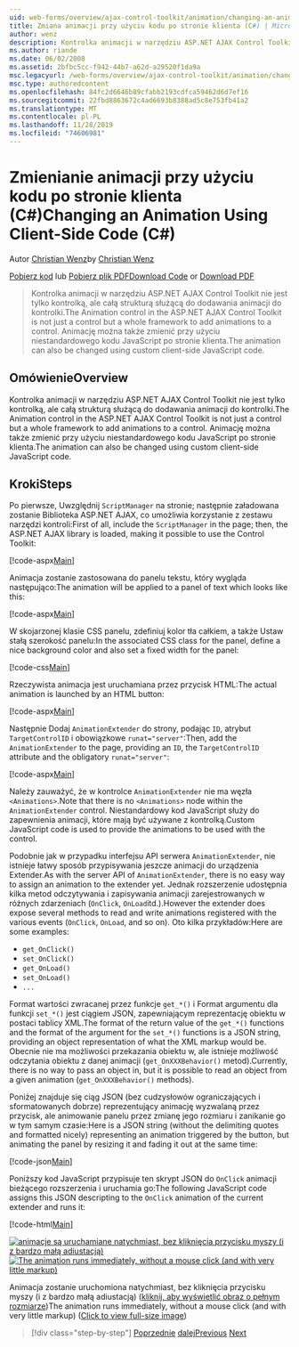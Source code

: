 ```yaml
---
uid: web-forms/overview/ajax-control-toolkit/animation/changing-an-animation-using-client-side-code-cs
title: Zmiana animacji przy użyciu kodu po stronie klienta (C#) | Microsoft Docs
author: wenz
description: Kontrolka animacji w narzędziu ASP.NET AJAX Control Toolkit nie jest tylko kontrolką, ale całą strukturą służącą do dodawania animacji do kontrolki. Animacja może również...
ms.author: riande
ms.date: 06/02/2008
ms.assetid: 2bfbc5cc-f942-44b7-a62d-a29520f1da9a
msc.legacyurl: /web-forms/overview/ajax-control-toolkit/animation/changing-an-animation-using-client-side-code-cs
msc.type: authoredcontent
ms.openlocfilehash: 84fc2d6646b89cfabb2193cdfca59462d6d7ef16
ms.sourcegitcommit: 22fbd8863672c4ad6693b8388ad5c8e753fb41a2
ms.translationtype: MT
ms.contentlocale: pl-PL
ms.lasthandoff: 11/28/2019
ms.locfileid: "74606981"
---
```

# <a name="changing-an-animation-using-client-side-code-c"></a><span data-ttu-id="406bc-104">Zmienianie animacji przy użyciu kodu po stronie klienta (C#)</span><span class="sxs-lookup"><span data-stu-id="406bc-104">Changing an Animation Using Client-Side Code (C#)</span></span>

<span data-ttu-id="406bc-105">Autor [Christian Wenz](https://github.com/wenz)</span><span class="sxs-lookup"><span data-stu-id="406bc-105">by [Christian Wenz](https://github.com/wenz)</span></span>

<span data-ttu-id="406bc-106">[Pobierz kod](https://download.microsoft.com/download/f/9/a/f9a26acd-8df4-4484-8a18-199e4598f411/Animation11.cs.zip) lub [Pobierz plik PDF](https://download.microsoft.com/download/6/7/1/6718d452-ff89-4d3f-a90e-c74ec2d636a3/animation11CS.pdf)</span><span class="sxs-lookup"><span data-stu-id="406bc-106">[Download Code](https://download.microsoft.com/download/f/9/a/f9a26acd-8df4-4484-8a18-199e4598f411/Animation11.cs.zip) or [Download PDF](https://download.microsoft.com/download/6/7/1/6718d452-ff89-4d3f-a90e-c74ec2d636a3/animation11CS.pdf)</span></span>

> <span data-ttu-id="406bc-107">Kontrolka animacji w narzędziu ASP.NET AJAX Control Toolkit nie jest tylko kontrolką, ale całą strukturą służącą do dodawania animacji do kontrolki.</span><span class="sxs-lookup"><span data-stu-id="406bc-107">The Animation control in the ASP.NET AJAX Control Toolkit is not just a control but a whole framework to add animations to a control.</span></span> <span data-ttu-id="406bc-108">Animację można także zmienić przy użyciu niestandardowego kodu JavaScript po stronie klienta.</span><span class="sxs-lookup"><span data-stu-id="406bc-108">The animation can also be changed using custom client-side JavaScript code.</span></span>

## <a name="overview"></a><span data-ttu-id="406bc-109">Omówienie</span><span class="sxs-lookup"><span data-stu-id="406bc-109">Overview</span></span>

<span data-ttu-id="406bc-110">Kontrolka animacji w narzędziu ASP.NET AJAX Control Toolkit nie jest tylko kontrolką, ale całą strukturą służącą do dodawania animacji do kontrolki.</span><span class="sxs-lookup"><span data-stu-id="406bc-110">The Animation control in the ASP.NET AJAX Control Toolkit is not just a control but a whole framework to add animations to a control.</span></span> <span data-ttu-id="406bc-111">Animację można także zmienić przy użyciu niestandardowego kodu JavaScript po stronie klienta.</span><span class="sxs-lookup"><span data-stu-id="406bc-111">The animation can also be changed using custom client-side JavaScript code.</span></span>

## <a name="steps"></a><span data-ttu-id="406bc-112">Kroki</span><span class="sxs-lookup"><span data-stu-id="406bc-112">Steps</span></span>

<span data-ttu-id="406bc-113">Po pierwsze, Uwzględnij `ScriptManager` na stronie; następnie załadowana zostanie Biblioteka ASP.NET AJAX, co umożliwia korzystanie z zestawu narzędzi kontroli:</span><span class="sxs-lookup"><span data-stu-id="406bc-113">First of all, include the `ScriptManager` in the page; then, the ASP.NET AJAX library is loaded, making it possible to use the Control Toolkit:</span></span>

[!code-aspx[Main](changing-an-animation-using-client-side-code-cs/samples/sample1.aspx)]

<span data-ttu-id="406bc-114">Animacja zostanie zastosowana do panelu tekstu, który wygląda następująco:</span><span class="sxs-lookup"><span data-stu-id="406bc-114">The animation will be applied to a panel of text which looks like this:</span></span>

[!code-aspx[Main](changing-an-animation-using-client-side-code-cs/samples/sample2.aspx)]

<span data-ttu-id="406bc-115">W skojarzonej klasie CSS panelu, zdefiniuj kolor tła całkiem, a także Ustaw stałą szerokość panelu:</span><span class="sxs-lookup"><span data-stu-id="406bc-115">In the associated CSS class for the panel, define a nice background color and also set a fixed width for the panel:</span></span>

[!code-css[Main](changing-an-animation-using-client-side-code-cs/samples/sample3.css)]

<span data-ttu-id="406bc-116">Rzeczywista animacja jest uruchamiana przez przycisk HTML:</span><span class="sxs-lookup"><span data-stu-id="406bc-116">The actual animation is launched by an HTML button:</span></span>

[!code-aspx[Main](changing-an-animation-using-client-side-code-cs/samples/sample4.aspx)]

<span data-ttu-id="406bc-117">Następnie Dodaj `AnimationExtender` do strony, podając `ID`, atrybut `TargetControlID` i obowiązkowe `runat="server"`:</span><span class="sxs-lookup"><span data-stu-id="406bc-117">Then, add the `AnimationExtender` to the page, providing an `ID`, the `TargetControlID` attribute and the obligatory `runat="server"`:</span></span>

[!code-aspx[Main](changing-an-animation-using-client-side-code-cs/samples/sample5.aspx)]

<span data-ttu-id="406bc-118">Należy zauważyć, że w kontrolce `AnimationExtender` nie ma węzła `<Animations>`.</span><span class="sxs-lookup"><span data-stu-id="406bc-118">Note that there is no `<Animations>` node within the `AnimationExtender` control.</span></span> <span data-ttu-id="406bc-119">Niestandardowy kod JavaScript służy do zapewnienia animacji, które mają być używane z kontrolką.</span><span class="sxs-lookup"><span data-stu-id="406bc-119">Custom JavaScript code is used to provide the animations to be used with the control.</span></span>

<span data-ttu-id="406bc-120">Podobnie jak w przypadku interfejsu API serwera `AnimationExtender`, nie istnieje łatwy sposób przypisywania jeszcze animacji do urządzenia Extender.</span><span class="sxs-lookup"><span data-stu-id="406bc-120">As with the server API of `AnimationExtender`, there is no easy way to assign an animation to the extender yet.</span></span> <span data-ttu-id="406bc-121">Jednak rozszerzenie udostępnia kilka metod odczytywania i zapisywania animacji zarejestrowanych w różnych zdarzeniach (`OnClick`, `OnLoad`itd.).</span><span class="sxs-lookup"><span data-stu-id="406bc-121">However the extender does expose several methods to read and write animations registered with the various events (`OnClick`, `OnLoad`, and so on).</span></span> <span data-ttu-id="406bc-122">Oto kilka przykładów:</span><span class="sxs-lookup"><span data-stu-id="406bc-122">Here are some examples:</span></span>

- `get_OnClick()`
- `set_OnClick()`
- `get_OnLoad()`
- `set_OnLoad()`
- `...`

<span data-ttu-id="406bc-123">Format wartości zwracanej przez funkcje `get_*()` i Format argumentu dla funkcji `set_*()` jest ciągiem JSON, zapewniającym reprezentację obiektu w postaci tablicy XML.</span><span class="sxs-lookup"><span data-stu-id="406bc-123">The format of the return value of the `get_*()` functions and the format of the argument for the `set_*()` functions is a JSON string, providing an object representation of what the XML markup would be.</span></span> <span data-ttu-id="406bc-124">Obecnie nie ma możliwości przekazania obiektu w, ale istnieje możliwość odczytania obiektu z danej animacji (`get_OnXXXBehavior()` metod).</span><span class="sxs-lookup"><span data-stu-id="406bc-124">Currently, there is no way to pass an object in, but it is possible to read an object from a given animation (`get_OnXXXBehavior()` methods).</span></span>

<span data-ttu-id="406bc-125">Poniżej znajduje się ciąg JSON (bez cudzysłowów ograniczających i sformatowanych dobrze) reprezentujący animację wyzwalaną przez przycisk, ale animowanie panelu przez zmianę jego rozmiaru i zanikanie go w tym samym czasie:</span><span class="sxs-lookup"><span data-stu-id="406bc-125">Here is a JSON string (without the delimiting quotes and formatted nicely) representing an animation triggered by the button, but animating the panel by resizing it and fading it out at the same time:</span></span>

[!code-json[Main](changing-an-animation-using-client-side-code-cs/samples/sample6.json)]

<span data-ttu-id="406bc-126">Poniższy kod JavaScript przypisuje ten skrypt JSON do `OnClick` animacji bieżącego rozszerzenia i uruchamia go:</span><span class="sxs-lookup"><span data-stu-id="406bc-126">The following JavaScript code assigns this JSON descripting to the `OnClick` animation of the current extender and runs it:</span></span>

[!code-html[Main](changing-an-animation-using-client-side-code-cs/samples/sample7.html)]

<span data-ttu-id="406bc-127">[![animacje są uruchamiane natychmiast, bez kliknięcia przycisku myszy (i z bardzo małą adiustacją)](changing-an-animation-using-client-side-code-cs/_static/image2.png)](changing-an-animation-using-client-side-code-cs/_static/image1.png)</span><span class="sxs-lookup"><span data-stu-id="406bc-127">[![The animation runs immediately, without a mouse click (and with very little markup)](changing-an-animation-using-client-side-code-cs/_static/image2.png)](changing-an-animation-using-client-side-code-cs/_static/image1.png)</span></span>

<span data-ttu-id="406bc-128">Animacja zostanie uruchomiona natychmiast, bez kliknięcia przycisku myszy (i z bardzo małą adiustacją) ([kliknij, aby wyświetlić obraz o pełnym rozmiarze](changing-an-animation-using-client-side-code-cs/_static/image3.png))</span><span class="sxs-lookup"><span data-stu-id="406bc-128">The animation runs immediately, without a mouse click (and with very little markup) ([Click to view full-size image](changing-an-animation-using-client-side-code-cs/_static/image3.png))</span></span>

> [!div class="step-by-step"]
> <span data-ttu-id="406bc-129">[Poprzednie](executing-animations-using-client-side-code-cs.md)
> [dalej](animating-an-updatepanel-control-cs.md)</span><span class="sxs-lookup"><span data-stu-id="406bc-129">[Previous](executing-animations-using-client-side-code-cs.md)
[Next](animating-an-updatepanel-control-cs.md)</span></span>
